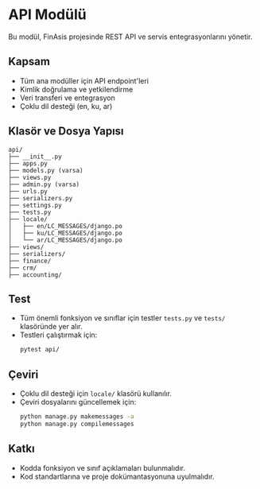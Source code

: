 # API Modülü

Bu modül, FinAsis projesinde REST API ve servis entegrasyonlarını yönetir.

## Kapsam
- Tüm ana modüller için API endpoint'leri
- Kimlik doğrulama ve yetkilendirme
- Veri transferi ve entegrasyon
- Çoklu dil desteği (en, ku, ar)

## Klasör ve Dosya Yapısı
```
api/
├── __init__.py
├── apps.py
├── models.py (varsa)
├── views.py
├── admin.py (varsa)
├── urls.py
├── serializers.py
├── settings.py
├── tests.py
├── locale/
│   ├── en/LC_MESSAGES/django.po
│   ├── ku/LC_MESSAGES/django.po
│   └── ar/LC_MESSAGES/django.po
├── views/
├── serializers/
├── finance/
├── crm/
├── accounting/
```

## Test
- Tüm önemli fonksiyon ve sınıflar için testler `tests.py` ve `tests/` klasöründe yer alır.
- Testleri çalıştırmak için:
  ```bash
  pytest api/
  ```

## Çeviri
- Çoklu dil desteği için `locale/` klasörü kullanılır.
- Çeviri dosyalarını güncellemek için:
  ```bash
  python manage.py makemessages -a
  python manage.py compilemessages
  ```

## Katkı
- Kodda fonksiyon ve sınıf açıklamaları bulunmalıdır.
- Kod standartlarına ve proje dokümantasyonuna uyulmalıdır.
